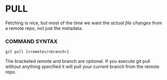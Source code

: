 # PULL

Fetching is nice, but most of the time we want the _actual file changes_ from a remote repo, not just the metadata.

### COMMAND SYNTAX

    git pull [<remote>/<branch>]

The bracketed remote and branch are optional. If you execute git pull without anything specified it will pull your current branch from the remote repo.
